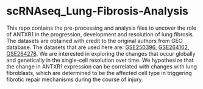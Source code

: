 # scRNAseq_Lung-Fibrosis-Analysis
This repo contains the pre-processing and analysis files to uncover the role of ANTXR1 in the progression, development and resolution of lung fibrosis. The datasets are obtained with credit to the original authors from GEO database. The datasets that are used here are: [GSE250396](https://www.ncbi.nlm.nih.gov/geo/query/acc.cgi?acc=GSE250396), [GSE264162](https://www.ncbi.nlm.nih.gov/geo/query/acc.cgi), [GSE264278](https://www.ncbi.nlm.nih.gov/geo/query/acc.cgi). We are interested in exploring the changes that occur globally and genetically in the single-cell resolution over time. We hypothesize that the change in ANTXR1 expression can be correlated with changes with lung fibroblasts, which are determined to be the affected cell type in triggering fibrotic repair mechanisms during the course of injury. 
